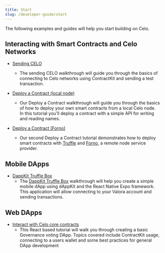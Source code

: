 ```yaml
---
title: Start
slug: /developer-guide/start
---
```


The following examples and guides will help you start building on Celo.

## Interacting with Smart Contracts and Celo Networks

- [Sending CELO](/developer-resources/walkthroughs/hellocelo.md)

  - The sending CELO walkthrough will guide you through the basics of connecting to Celo networks using ContractKit and sending a test transaction.

- [Deploy a Contract (local node)](/developer-resources/walkthroughs/hellocontracts.md)

  - Our Deploy a Contract walkthrough will guide you through the basics of how to deploy your own smart contracts from a local Celo node. In this tutorial you'll deploy a contract with a simple API for writing and reading names.

- [Deploy a Contract (Forno)](/developer-resources/walkthroughs/hello-contract-remote-node.md)

  - Our second Deploy a Contract tutorial demonstrates how to deploy smart contracts with [Truffle](https://www.trufflesuite.com/truffle) and [Forno](/developer-guide/forno), a remote node service provider.

## Mobile DApps

- [DappKit Truffle Box](/developer-resources/walkthroughs/hello-mobile-dapp.md)
  - The [DappKit Truffle Box](/developer-resources/walkthroughs/hello-mobile-dapp.md) walkthrough will help you create a simple mobile dApp using dAppKit and the React Native Expo framework. This application will allow connecting to your Valora account and sending transactions.

## Web DApps

<!-- - [DappKit web example with expo] -->
<!-- - [DappKit web example without expo] -->

- [Interact with Celo core contracts](/developer-resources/walkthroughs/web-dapp.md)
  - This React based tutorial will walk you through creating a basic Governance voting DApp. Topics covered include ContractKit usage, connecting to a users wallet and some best practices for general DApp development
